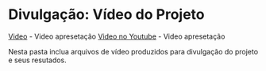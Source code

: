 # Divulgação: Vídeo do Projeto

[Video](/Video/ApresentacaoTI4.mp4) - Video apresetação
[Video no Youtube](https://youtu.be/fW2hQt6PCeU) - Video apresetação

Nesta pasta inclua arquivos de vídeo produzidos para divulgação do projeto e seus resutados.

